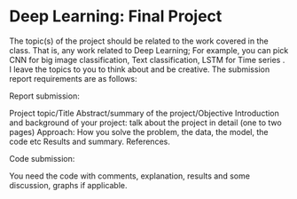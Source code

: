 # Deep Learning: Final Project

The topic(s) of the project should be related to the work covered in the class. That is, any work related to Deep Learning; For example, you can pick CNN for big image classification, Text classification, LSTM for Time series . I leave the topics to you to think about and be creative. The submission report requirements are as follows: 

Report  submission:

Project topic/Title
Abstract/summary of the project/Objective
Introduction and background of your project: talk about the project in detail (one to two pages)
Approach: How you solve the problem, the data, the model, the code etc
Results and summary.
References.

Code submission:

You need the code with comments, explanation, results and some discussion, graphs if applicable.
